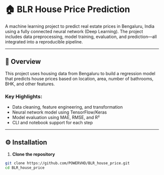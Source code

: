 # 🏠 BLR House Price Prediction

A machine learning project to predict real estate prices in Bengaluru, India using a fully connected neural network (Deep Learning). The project includes data preprocessing, model training, evaluation, and prediction—all integrated into a reproducible pipeline.

---

## 📌 Overview

This project uses housing data from Bengaluru to build a regression model that predicts house prices based on location, area, number of bathrooms, BHK, and other features.

### Key Highlights:
- Data cleaning, feature engineering, and transformation
- Neural network model using TensorFlow/Keras
- Model evaluation using MAE, RMSE, and R²
- CLI and notebook support for each step

---

## ⚙️ Installation

1. **Clone the repository**
```bash
git clone https://github.com/POWERVHD/BLR_house_price.git
cd BLR_house_price

